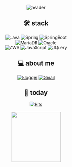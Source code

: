 <!--
**hasunzo/hasunzo** is a ✨ _special_ ✨ repository because its `README.md` (this file) appears on your GitHub profile.

Here are some ideas to get you started:

- 🔭 I’m currently working on ...
- 🌱 I’m currently learning ...
- 👯 I’m looking to collaborate on ...
- 🤔 I’m looking for help with ...
- 💬 Ask me about ...
- 📫 How to reach me: ...
- 😄 Pronouns: ...
- ⚡ Fun fact: ...
-->

<div align=center>
  
![header](https://capsule-render.vercel.app/api?type=Waving&color=F5FFFA&height=300&section=header&text=hello-world!&fontColor=FFE4E1&fontSize=90)
  
## 🛠 stack

![Java](https://img.shields.io/badge/Java-007396?style=flat-square&logo=Java&logoColor=white)
![Spring](https://img.shields.io/badge/Spring-6DB33F?style=flat-square&logo=Spring&logoColor=white)
![SpringBoot](https://img.shields.io/badge/SpringBoot-6DB33F?style=flat-square&logo=SpringBoot&logoColor=white)<br>
![MariaDB](https://img.shields.io/badge/MariaDB-003545?style=flat-square&logo=MariaDB&logoColor=white)
![Oracle](https://img.shields.io/badge/Oracle-F80000?style=flat-square&logo=Oracle&logoColor=white)<br>
![AWS](https://img.shields.io/badge/AWS-232F3E?style=flat-square&logo=Amazon-AWS&logoColor=white)
![JavaScript](https://img.shields.io/badge/JavaScript-F7DF1E?style=flat-square&logo=JavaScript&logoColor=white)
![JQuery](https://img.shields.io/badge/JQuery-0769AD?style=flat-square&logo=JQuery&logoColor=white)

  
## 💻 about me
[![Blogger](https://img.shields.io/badge/blog-4682b4?style=flat-square&logo=Blogger&logoColor=white)](https://steel-blue.tistory.com/)
[![Gmail](https://img.shields.io/badge/Gmail-EA4335?style=flat-square&logo=Gmail&logoColor=white)](mailto:gktjsdl470@gmail.com)
  
## 🎢 today
[![Hits](https://hits.seeyoufarm.com/api/count/incr/badge.svg?url=https%3A%2F%2Fgithub.com%2Fhasunzo%2F&count_bg=%234682B4&title_bg=%23A6C7DF&icon=&icon_color=%23E7E7E7&title=hits&edge_flat=false)](https://github.com/hasunzo)
<br><br>
<img align='center' src="https://github-readme-stats.vercel.app/api?username=hasunzo" height="165">
  
</div>
  
